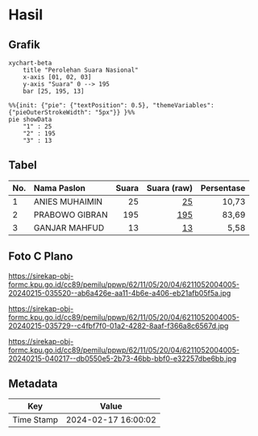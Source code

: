 # Hasil

## Grafik

```mermaid
xychart-beta
    title "Perolehan Suara Nasional"
    x-axis [01, 02, 03]
    y-axis "Suara" 0 --> 195
    bar [25, 195, 13]
```

```mermaid
%%{init: {"pie": {"textPosition": 0.5}, "themeVariables": {"pieOuterStrokeWidth": "5px"}} }%%
pie showData
    "1" : 25
    "2" : 195
    "3" : 13
```

## Tabel

| No. | Nama Paslon    | Suara | Suara (raw) | Persentase |
|:--- |:-------------- | -----:| -----------:| ----------:|
| 1   | ANIES MUHAIMIN | 25    | [25][p-1]   | 10,73      |
| 2   | PRABOWO GIBRAN | 195   | [195][p-2]  | 83,69      |
| 3   | GANJAR MAHFUD  | 13    | [13][p-3]   | 5,58       |


[p-1]: https://github.com/gigit-pemilu/pemilu-2024/blob/main/pilpres/hitung-suara/sub/62-kalimantan-tengah/sub/11-pulang-pisau/sub/05-kahayan-hilir/sub/2004-anjir-pulang-pisau/sub/005-tps/sub/paslon-1.txt
[p-2]: https://github.com/gigit-pemilu/pemilu-2024/blob/main/pilpres/hitung-suara/sub/62-kalimantan-tengah/sub/11-pulang-pisau/sub/05-kahayan-hilir/sub/2004-anjir-pulang-pisau/sub/005-tps/sub/paslon-2.txt
[p-3]: https://github.com/gigit-pemilu/pemilu-2024/blob/main/pilpres/hitung-suara/sub/62-kalimantan-tengah/sub/11-pulang-pisau/sub/05-kahayan-hilir/sub/2004-anjir-pulang-pisau/sub/005-tps/sub/paslon-3.txt

## Foto C Plano

https://sirekap-obj-formc.kpu.go.id/cc89/pemilu/ppwp/62/11/05/20/04/6211052004005-20240215-035520--ab6a426e-aa11-4b6e-a406-eb21afb05f5a.jpg

https://sirekap-obj-formc.kpu.go.id/cc89/pemilu/ppwp/62/11/05/20/04/6211052004005-20240215-035729--c4fbf7f0-01a2-4282-8aaf-f366a8c6567d.jpg

https://sirekap-obj-formc.kpu.go.id/cc89/pemilu/ppwp/62/11/05/20/04/6211052004005-20240215-040217--db0550e5-2b73-46bb-bbf0-e32257dbe6bb.jpg


## Metadata

| Key        | Value               |
| ---------- | ------------------- |
| Time Stamp | 2024-02-17 16:00:02 |



